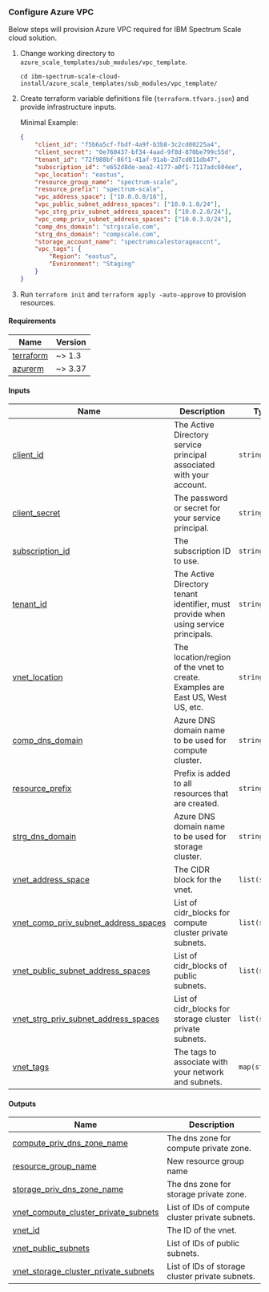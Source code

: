 ### Configure Azure VPC

Below steps will provision Azure VPC required for IBM Spectrum Scale cloud solution.

1. Change working directory to `azure_scale_templates/sub_modules/vpc_template`.

    ```cli
    cd ibm-spectrum-scale-cloud-install/azure_scale_templates/sub_modules/vpc_template/
    ```

2. Create terraform variable definitions file (`terraform.tfvars.json`) and provide infrastructure inputs.

    Minimal Example:

    ```json
    {
        "client_id": "f5b6a5cf-fbdf-4a9f-b3b8-3c2cd00225a4",
        "client_secret": "0e760437-bf34-4aad-9f8d-870be799c55d",
        "tenant_id": "72f988bf-86f1-41af-91ab-2d7cd011db47",
        "subscription_id": "e652d8de-aea2-4177-a0f1-7117adc604ee",
        "vpc_location": "eastus",
        "resource_group_name": "spectrum-scale",
        "resource_prefix": "spectrum-scale",
        "vpc_address_space": ["10.0.0.0/16"],
        "vpc_public_subnet_address_spaces": ["10.0.1.0/24"],
        "vpc_strg_priv_subnet_address_spaces": ["10.0.2.0/24"],
        "vpc_comp_priv_subnet_address_spaces": ["10.0.3.0/24"],
        "comp_dns_domain": "strgscale.com",
        "strg_dns_domain": "compscale.com",
        "storage_account_name": "spectrumscalestorageaccnt",
        "vpc_tags": {
            "Region": "eastus",
            "Evnironment": "Staging"
        }
    }
    ```

3. Run `terraform init` and `terraform apply -auto-approve` to provision resources.

<!-- BEGIN_TF_DOCS -->
#### Requirements

| Name | Version |
|------|---------|
| <a name="requirement_terraform"></a> [terraform](#requirement_terraform) | ~> 1.3 |
| <a name="requirement_azurerm"></a> [azurerm](#requirement_azurerm) | ~> 3.37 |

#### Inputs

| Name | Description | Type |
|------|-------------|------|
| <a name="input_client_id"></a> [client_id](#input_client_id) | The Active Directory service principal associated with your account. | `string` |
| <a name="input_client_secret"></a> [client_secret](#input_client_secret) | The password or secret for your service principal. | `string` |
| <a name="input_subscription_id"></a> [subscription_id](#input_subscription_id) | The subscription ID to use. | `string` |
| <a name="input_tenant_id"></a> [tenant_id](#input_tenant_id) | The Active Directory tenant identifier, must provide when using service principals. | `string` |
| <a name="input_vnet_location"></a> [vnet_location](#input_vnet_location) | The location/region of the vnet to create. Examples are East US, West US, etc. | `string` |
| <a name="input_comp_dns_domain"></a> [comp_dns_domain](#input_comp_dns_domain) | Azure DNS domain name to be used for compute cluster. | `string` |
| <a name="input_resource_prefix"></a> [resource_prefix](#input_resource_prefix) | Prefix is added to all resources that are created. | `string` |
| <a name="input_strg_dns_domain"></a> [strg_dns_domain](#input_strg_dns_domain) | Azure DNS domain name to be used for storage cluster. | `string` |
| <a name="input_vnet_address_space"></a> [vnet_address_space](#input_vnet_address_space) | The CIDR block for the vnet. | `list(string)` |
| <a name="input_vnet_comp_priv_subnet_address_spaces"></a> [vnet_comp_priv_subnet_address_spaces](#input_vnet_comp_priv_subnet_address_spaces) | List of cidr_blocks for compute cluster private subnets. | `list(string)` |
| <a name="input_vnet_public_subnet_address_spaces"></a> [vnet_public_subnet_address_spaces](#input_vnet_public_subnet_address_spaces) | List of cidr_blocks of public subnets. | `list(string)` |
| <a name="input_vnet_strg_priv_subnet_address_spaces"></a> [vnet_strg_priv_subnet_address_spaces](#input_vnet_strg_priv_subnet_address_spaces) | List of cidr_blocks for storage cluster private subnets. | `list(string)` |
| <a name="input_vnet_tags"></a> [vnet_tags](#input_vnet_tags) | The tags to associate with your network and subnets. | `map(string)` |

#### Outputs

| Name | Description |
|------|-------------|
| <a name="output_compute_priv_dns_zone_name"></a> [compute_priv_dns_zone_name](#output_compute_priv_dns_zone_name) | The dns zone for compute private zone. |
| <a name="output_resource_group_name"></a> [resource_group_name](#output_resource_group_name) | New resource group name |
| <a name="output_storage_priv_dns_zone_name"></a> [storage_priv_dns_zone_name](#output_storage_priv_dns_zone_name) | The dns zone for storage private zone. |
| <a name="output_vnet_compute_cluster_private_subnets"></a> [vnet_compute_cluster_private_subnets](#output_vnet_compute_cluster_private_subnets) | List of IDs of compute cluster private subnets. |
| <a name="output_vnet_id"></a> [vnet_id](#output_vnet_id) | The ID of the vnet. |
| <a name="output_vnet_public_subnets"></a> [vnet_public_subnets](#output_vnet_public_subnets) | List of IDs of public subnets. |
| <a name="output_vnet_storage_cluster_private_subnets"></a> [vnet_storage_cluster_private_subnets](#output_vnet_storage_cluster_private_subnets) | List of IDs of storage cluster private subnets. |
<!-- END_TF_DOCS -->
